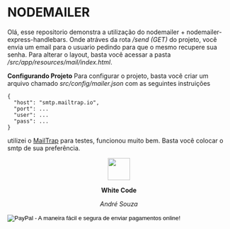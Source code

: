 # NODEMAILER

Olá, esse repositorio demonstra a utilização do nodemailer + nodemailer-express-handlebars. Onde atráves da rota */send (GET)* do projeto, você envia um email para o usuario pedindo para que o mesmo recupere sua senha. Para alterar o layout, basta você acessar a pasta */src/app/resources/mail/index.html*. 

**Configurando Projeto**
Para configurar o projeto, basta você criar um arquivo chamado *src/config/mailer.json* com as seguintes instruições
```
{
  "host": "smtp.mailtrap.io",
  "port": ...
  "user": ...
  "pass": ...
}
```

utilizei o [MailTrap](https://mailtrap.io/) para testes, funcionou muito bem. Basta você colocar o smtp de sua preferência.
<center>

<img src="https://i.ibb.co/LQwz9WG/LOGOMARCA.png" width="50">

**White Code**

*André Souza*

</center>

<form target="paypal" action="https://www.paypal.com/cgi-bin/webscr" method="post">
<input type="hidden" name="cmd" value="_s-xclick">
<input type="hidden" name="hosted_button_id" value="S57C2KMZBHKKQ">
<input type="image" src="https://www.paypalobjects.com/pt_BR/i/btn/btn_cart_LG.gif" border="0" name="submit" alt="PayPal - A maneira fácil e segura de enviar pagamentos online!">
<img alt="" border="0" src="https://www.paypalobjects.com/pt_BR/i/scr/pixel.gif" width="1" height="1">
</form>
